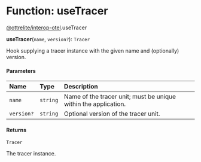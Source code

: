 # Function: useTracer

[@ottrelite/interop-otel](../modules/ottrelite_interop_otel.md).useTracer

**useTracer**(`name`, `version?`): `Tracer`

Hook supplying a tracer instance with the given name and (optionally) version.

#### Parameters

| Name | Type | Description |
| :------ | :------ | :------ |
| `name` | `string` | Name of the tracer unit; must be unique within the application. |
| `version?` | `string` | Optional version of the tracer unit. |

#### Returns

`Tracer`

The tracer instance.
